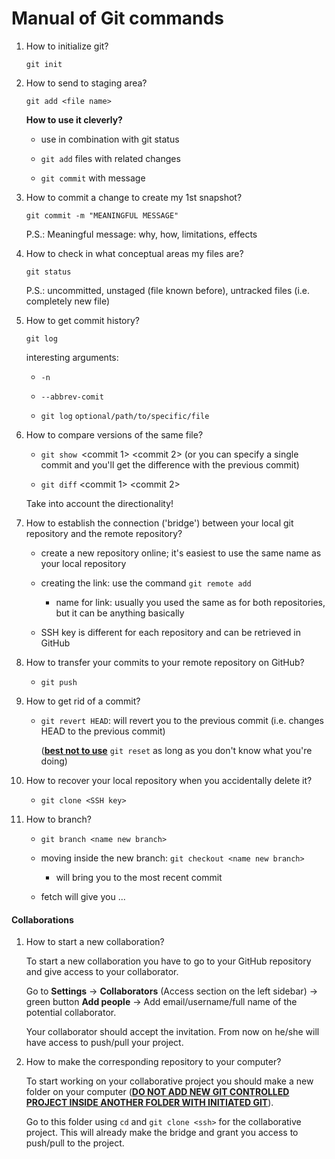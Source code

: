 # Manual of Git commands

1. How to initialize git?
   
   `git init`

2. How to send to staging area?
   
   `git add <file name>`
   
   **How to use it cleverly?**
   
   - use in combination with git status 
   
   - `git add` files with related changes
   
   - `git commit` with message

3. How to commit a change to create my 1st snapshot?
   
   `git commit -m "MEANINGFUL MESSAGE"`
   
   P.S.: Meaningful message: why, how, limitations, effects

4. How to check in what conceptual areas my files are?
   
   `git status`
   
   P.S.: uncommitted, unstaged (file known before), untracked files (i.e. completely new file)

5. How to get commit history?
   
   `git log`
   
   interesting arguments:
   
   - `-n`
   
   - `--abbrev-comit`
   
   - `git log` `optional/path/to/specific/file`

6. How to compare versions of the same file?
   
   - `git show `<commit 1> <commit 2>  (or you can specify a single commit and you'll get the difference with the previous commit)
   
   - `git diff` <commit 1> <commit 2>
   
   Take into account the directionality!

7. How to establish the connection ('bridge') between your local git repository and the remote repository?
   
   - create a new repository online; it's easiest to use the same name as your local repository
   
   - creating the link: use the command `git remote add` <name for connection> <SSH key>
     
     - name for link: usually you used the same as for both repositories, but it can be anything basically
   
   - SSH key is different for each repository and can be retrieved in GitHub

8. How to transfer your commits to your remote repository on GitHub?
   
   - `git push`

9. How to get rid of a commit?
   
   - `git revert HEAD`: will revert you to the previous commit (i.e. changes HEAD to the previous commit)
     
     (**<u>best not to use</u>** `git reset` as long as you don't know what you're doing)

10. How to recover your local repository when you accidentally delete it?
    
    - `git clone <SSH key>`

11. How to branch?
    
    - `git branch <name new branch>`
    
    - moving inside the new branch: `git checkout <name new branch>`
      
      - will bring you to the most recent commit
    
    - fetch will give you ...

#### Collaborations

1. How to start a new collaboration?
   
   To start a new collaboration you have to go to your GitHub repository and give access to your collaborator.
   
   Go to **Settings** -> **Collaborators** (Access section on the left sidebar) -> green button **Add people** -> Add email/username/full name of the potential collaborator.
   
   Your collaborator should accept the invitation. From now on he/she will have access to push/pull your project.

2. How to make the corresponding repository to your computer?
   
   To start working on your collaborative project you should make a new folder on your computer (**<u>DO NOT ADD NEW GIT CONTROLLED PROJECT INSIDE ANOTHER FOLDER WITH INITIATED GIT</u>**).
   
   Go to this folder using `cd` and `git clone <ssh>` for the collaborative project. This will already make the bridge and grant you access to push/pull to the project.
